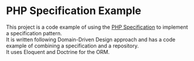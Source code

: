 # PHP Specification Example

This project is a code example of using the [PHP Specification](https://github.com/ngmy/php-specification) to implement a specification pattern.  
It is written following Domain-Driven Design approach and has a code example of combining a specification and a repository.  
It uses Eloquent and Doctrine for the ORM.
